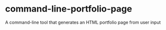 # command-line-portfolio-page
A command-line tool that generates an HTML portfolio page from user input
